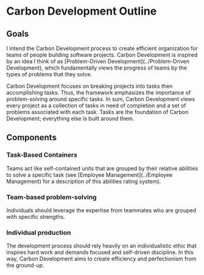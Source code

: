 # Carbon Development Outline
## Goals
I intend the Carbon Development process to create efficient organization for teams of people building software projects. Carbon Development is inspired by an idea I think of as [Problem-Driven Development](../Problem-Driven Development), which fundamentally views the progress of teams by the types of problems that they solve.

Carbon Development focuses on breaking projects into tasks then accomplishing tasks. Thus, the framework emphasizes the importance of problem-solving around specific tasks. In sum, Carbon Development views every project as a collection of tasks in need of completion and a set of problems associated with each task. Tasks are the foundation of Carbon Development; everything else is built around them.

## Components

### Task-Based Containers
Teams act like self-contained units that are grouped by their relative abilities to solve a specific task (see [Employee Management](../Employee Management) for a description of this abilities rating system).

### Team-based problem-solving
Individuals should leverage the expertise from teammates who are grouped with specific strengths.

### Individual production
The development process should rely heavily on an individualistic ethic that inspires hard work and demands focused and self-driven discipline. In this way, Carbon Development aims to create efficiency and perfectionism from the ground-up.